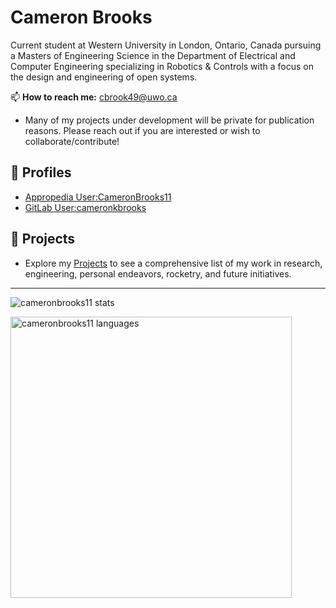 # Cameron Brooks

Current student at Western University in London, Ontario, Canada pursuing a Masters of Engineering Science in the Department of Electrical and Computer Engineering specializing in Robotics & Controls with a focus on the design and engineering of open systems.

📫 **How to reach me:** <cbrook49@uwo.ca>

- Many of my projects under development will be private for publication reasons. Please reach out if you are interested or wish to collaborate/contribute!

## 👤 Profiles

- [Appropedia User:CameronBrooks11](https://www.appropedia.org/User:CameronBrooks11)
- [GitLab User:cameronkbrooks](https://gitlab.com/cameronkbrooks)

## 📂 Projects

- Explore my [Projects](./PROJECTS.md) to see a comprehensive list of my work in research, engineering, personal endeavors, rocketry, and future initiatives.

---

<img
  src="https://github-readme-stats.vercel.app/api?username=cameronbrooks11&show_icons=true&theme=tokyonight"
  alt="cameronbrooks11 stats" />

<img
  src="https://github-readme-stats.vercel.app/api/top-langs/?username=cameronbrooks11&theme=tokyonight&langs_count=8&card_width=450"
  height="450"
  alt="cameronbrooks11 languages" />
